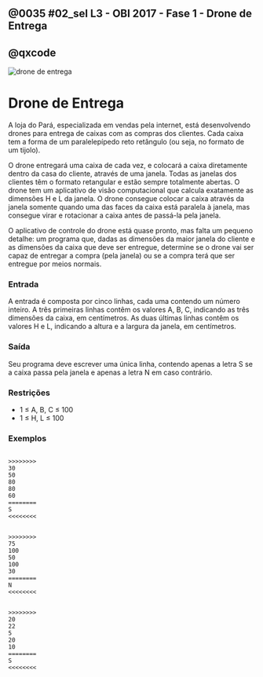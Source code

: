 ## @0035 #02_sel L3 - OBI 2017 - Fase 1 - Drone de Entrega
## @qxcode

![drone de entrega](capa.jpg)

Drone de Entrega
================

A loja do Pará, especializada em vendas pela internet, está desenvolvendo drones para entrega de caixas com as compras dos clientes. Cada caixa tem a forma de um paralelepípedo reto retângulo (ou seja, no formato de um tijolo).

O drone entregará uma caixa de cada vez, e colocará a caixa diretamente dentro da casa do cliente, através de uma janela. Todas as janelas dos clientes têm o formato retangular e estão sempre totalmente abertas. O drone tem um aplicativo de visão computacional que calcula exatamente as dimensões H e L da janela. O drone consegue colocar a caixa através da janela somente quando uma das faces da caixa está paralela à janela, mas consegue virar e rotacionar a caixa antes de passá-la pela janela.

O aplicativo de controle do drone está quase pronto, mas falta um pequeno detalhe: um programa que, dadas as dimensões da maior janela do cliente e as dimensões da caixa que deve ser entregue, determine se o drone vai ser capaz de entregar a compra (pela janela) ou se a compra terá que ser entregue por meios normais.

### Entrada

A entrada é composta por cinco linhas, cada uma contendo um número inteiro. A três primeiras linhas contêm os valores A, B, C, indicando as três dimensões da caixa, em centímetros. As duas últimas linhas contêm os valores H e L, indicando a altura e a largura da janela, em centímetros.

### Saída

Seu programa deve escrever uma única linha, contendo apenas a letra S se a caixa passa pela janela e apenas a letra N em caso contrário.

### Restrições

* 1 ≤ A, B, C ≤ 100
* 1 ≤ H, L ≤ 100

### Exemplos

```

>>>>>>>>
30
50
80
80
60
========
S
<<<<<<<<


>>>>>>>>
75
100
50
100
30
========
N
<<<<<<<<


>>>>>>>>
20
22
5
20
10
========
S
<<<<<<<<

```

<!--- 

>>>>>>>>
1
1
1
40
40
========
S
<<<<<<<<


>>>>>>>>
80
80
80
10
10
========
N
<<<<<<<<


>>>>>>>>
2
2
2
90
40
========
S
<<<<<<<<


>>>>>>>>
10
20
30
50
60
========
S
<<<<<<<<


--->
